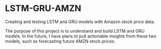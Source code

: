 # LSTM-GRU-AMZN
Creating and testing LSTM and GRU models with Amazon stock price data. 

The purpose of this project is to understand and build LSTM and GRU models.
In the future, I have plans to pull actionable insights from these two models, such as forecasting future AMZN stock prices.
